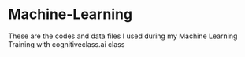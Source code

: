 # Machine-Learning
These are the codes and data files I used during my Machine Learning Training with cognitiveclass.ai class
